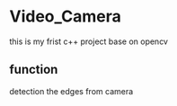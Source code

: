 # Video_Camera
this is my frist c++ project base on opencv
## function
detection the edges from camera
